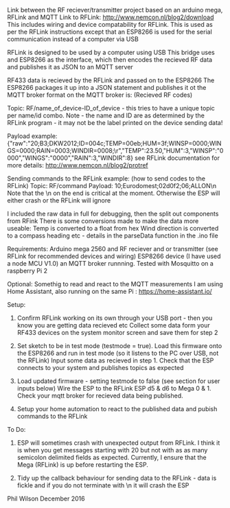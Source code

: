 Link between the RF reciever/transmitter project based on an arduino mega, RFLink and MQTT
Link to RFLink: http://www.nemcon.nl/blog2/download
This includes wiring and device compatability for RFLink. 
This is used as per the RFLink instructions except that 
 an ESP8266 is used for the serial communication instead of a computer via USB


RFLink is designed to be used by a computer using USB
This bridge uses and ESP8266 as the interface, which then encodes the recieved RF data and publishes it as JSON to an MQTT server

RF433 data is recieved by the RFLink and passed on to the ESP8266
The ESP8266 packages it up into a JSON statement and publishes it ot the MQTT broker
format on the MQTT broker is: (Recieved RF codes)

Topic: RF/name_of_device-ID_of_device     - this tries to have a unique topic per name/id combo. 
    Note - the name and ID are as determined by the RFLink program - it may not be the label printed on the device sending data!

Payload example: {"raw":"20;B3;DKW2012;ID=004c;TEMP=00eb;HUM=3f;WINSP=0000;WINGS=0000;RAIN=0003;WINDIR=0008;\r","TEMP":23.50,"HUM":3,"WINSP":"0000","WINGS":"0000","RAIN":3,"WINDIR":8}
see RFLink documentation for more details: http://www.nemcon.nl/blog2/protref

Sending commands to the RFLink example: (how to send codes to the RFLink)
Topic: RF/command
Payload: 10;Eurodomest;02d0f2;06;ALLON\n
    Note that the \n on the end is critical at the moment. Otherwise the ESP will either crash or the RFLink will ignore



I included the raw data in full for debugging, then the split out components from RFink
There is some conversions made to make the data more useable:
    Temp is converted to a float from hex
    Wind direction is converted to a compass heading
    etc - details in the parseData function in the .ino file 


Requirements:
Arduino mega 2560 and RF reciever and or transmitter (see RFLink for recommended devices and wiring)
ESP8266 device (I have used a node MCU V1.0)
an MQTT broker runnning. Tested with Mosquitto on a raspberry Pi 2

Optional: 
Somethig to read and react to the MQTT measurements
I am using Home Assistant, also running on the same Pi : https://home-assistant.io/


Setup:
1) Confirm RFLink working on its own through your USB port - then you know you are getting data recieved etc
    Collect some data form your RF433 devices on the system monitor screen and save them for step 2

2) Set sketch to be in test mode (testmode = true). 
   Load this firmware onto the ESP8266 and run in test mode (so it listens to the PC over USB, not the RFLink)
    Input some data as recieved in step 1. Check that the ESP connects to your system and publishes topics as expected

3) Load updated firmware - setting testmode to false (see section for user inputs below)
    Wire the ESP to the RFLink ESP d5 & d6  to Mega 0 & 1.
    Check your mqtt broker for recieved data being published.
 
4) Setup your home automation to react to the published data and pubish commands to the RFLink 
      
To Do:
1) ESP will sometimes crash with unexpected output from RFLink. 
    I think it is when you get messages starting with 20 but not with as as many semicolon delimited fields as expected.
    Currently, I ensure that the Mega (RFLink) is up before restarting the ESP.

2) Tidy up the callback behaviour for sending data to the RFLink - data is fickle and if you do not terminate with \n it will crash the ESP
  
  
Phil Wilson December 2016

